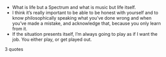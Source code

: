  - What is life but a Spectrum and what is music but life itself.
 - I think it’s really important to be able to be honest with yourself and to know philosophically speaking what you’ve done wrong and when you’ve made a mistake, and acknowledge that, because you only learn from it.
 - If the situation presents itself, I’m always going to play as if I want the job. You either play, or get played out.

3 quotes